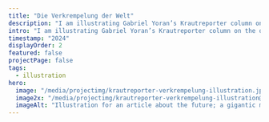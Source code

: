 ```yaml
---
title: "Die Verkrempelung der Welt"
description: "I am illustrating Gabriel Yoran’s Krautreporter column on the question why products get worse and worse, while they actually could get better."
intro: "I am illustrating Gabriel Yoran’s Krautreporter column on the question why products get worse and worse, while they actually could get better."
timestamp: "2024"
displayOrder: 2
featured: false
projectPage: false
tags:
  - illustration
hero:
  image: "/media/projectimg/krautreporter-verkrempelung-illustration.jpg"
  image2x: "/media/projectimg/krautreporter-verkrempelung-illustration@2x.jpg"
  imageAlt: "Illustration for an article about the future; a gigantic man walking through the skyline of Frankfurt"
---
```

